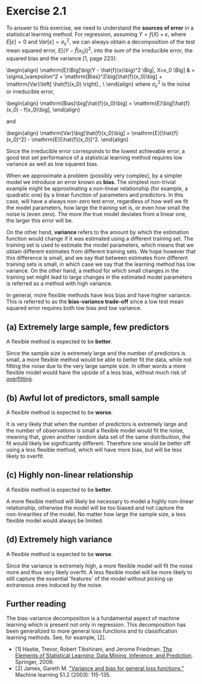 
# Exercise 2.1

To answer to this exercise, we need to understand the <b>sources of error</b> in a statistical learning method. For regression, assuming $Y = f(X) + \varepsilon$, where $E[\varepsilon]=0$ and $Var[\varepsilon]=\sigma_\varepsilon^2$, we can always obtain a decomposition of the test mean squared error, $E[(Y - \hat{f}(x_0))^2$, into the sum of the irreducible error, the squared bias and the variance [1, page 223]:

\begin{align}
\mathrm{E}\Big[\big(Y - \hat{f}(x)\big)^2 \Big|\, X=x_0 \Big]
 & =  \sigma_\varepsilon^2 + \mathrm{Bias}^2\big[\hat{f}(x_0)\big] + \mathrm{Var}\left[ \hat{f}(x_0) \right] , \\
\end{align}
where $\sigma_\varepsilon^2$ is the noise or irreducible error, 

\begin{align}
 \mathrm{Bias}\big[\hat{f}(x_0)\big] = \mathrm{E}\big[\hat{f}(x_0) - f(x_0)\big],
\end{align}

and

\begin{align}
\mathrm{Var}\big[\hat{f}(x_0)\big] = \mathrm{E}[\hat{f}(x_0)^2] - \mathrm{E}[\hat{f}(x_0)]^2.
\end{align}


Since the irreducible error corresponds to the lowest achievable error, a good test set performance of a statistical learning method requires low variance as well as low squared bias.

When we approximate a problem (possibly very complex), by a simpler model we introduce an error known as <b>bias</b>.
The simplest non-trivial example might be approximating a non-linear relationship (for example, a quadratic one) by a linear function of parameters and predictors. In this case, will have a always non-zero test error, regardless of how well we fit the model parameters, how large the training set is, or even how small the noise is (even zero). The more the true model deviates from a linear one, the larger this error will be.

On the other hand, <b>variance</b> refers to the amount by which the estimation function would change if it was estimated using a different training set.
The training set is used to estimate the model parameters, which means that we obtain different estimates from different training sets. We hope however that this difference is small, and we say that between estimates from different training sets is small, in which case we say that the learning method has low variance.
On the other hand, a method for which small changes in the training set might lead to large changes in the estimated model parameters is referred as a method with high variance.

In general, more flexible methods have less bias and have higher variance. This is referred to as the  <b>bias-variance trade-off</b> since a low test mean squared error requires both low bias and low variance.

## (a) Extremely large sample, few predictors

A flexible method is expected to be **better**. 

Since the sample size is extremely large and the number of predictors is small, a more flexible method would be able to better fit the data, while not fitting the noise due to the very large sample size. In other words a more flexible model would have the upside of a less bias, without much risk of [overfitting](https://www.youtube.com/watch?v=DQWI1kvmwRg).

## (b) Awful lot of predictors, small sample

A flexible method is expected to be  **worse**.

It is very likely that when the number of predictors is extremely large and the number of observations is small a flexible model would fit the noise, meaning that, given another random data set of the same distribuition, the fit would likely be significantly different. Therefore one would be better off using a less flexible method, which will have more bias, but will be less likely to overfit.

## (c) Highly non-linear relationship

A flexible method is expected to be  **better**.

A more flexible method will likely be necessary to model a highly non-linear relationship, otherwise the model will be too biased and not capture the non-linearities of the model. No matter how large the sample size, a less flexible model would always be limited.

## (d) Extremely high variance

A flexible method is expected to be  **worse**.

Since the variance is extremely high, a more flexible model will fit the noise more and thus very likely overfit. A less flexible model will be more likely to still capture the essential 'features' of the model without picking up extraneous ones induced by the noise.

## Further reading

The bias-variance decomposition is a fundamental aspect of machine learning which is present not only in regression. This decomposition has been generalized to more general loss functions and to classification learning methods. See, for example, [2].


* [1] Hastie, Trevor, Robert Tibshirani, and Jerome Friedman. [The Elements of Statistical Learning: Data Mining, Inference, and Prediction](https://web.stanford.edu/~hastie/ElemStatLearn/). Springer, 2009.
* [2] James, Gareth M. ["Variance and bias for general loss functions."](http://www-bcf.usc.edu/~gareth/research/bv.pdf)  Machine learning 51.2 (2003): 115-135. 
